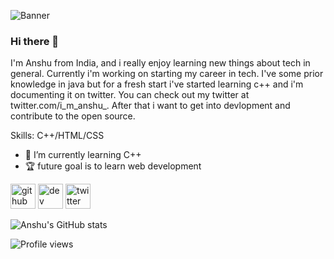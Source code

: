 ![Banner](https://pbs.twimg.com/profile_banners/1413889697659584514/1641570849/1500x500)

### Hi there 👋

I'm Anshu from India, and i really enjoy learning new things about tech in general. Currently i'm working on starting my career in tech. I've some prior knowledge in java but for a fresh start i've started learning c++ and i'm documenting it on twitter. You can check out my twitter at twitter.com/i_m_anshu_. After that i want to get into devlopment and contribute to the open source. 

Skills: C++/HTML/CSS

- 🌱 I’m currently learning C++ 
- 🏆 future goal is to learn web development


[<img src='https://cdn.jsdelivr.net/npm/simple-icons@3.0.1/icons/github.svg' alt='github' height='40'>](https://github.com/anshu-21)  [<img src='https://cdn.jsdelivr.net/npm/simple-icons@3.0.1/icons/dev-dot-to.svg' alt='dev' height='40'>](https://dev.to/anshu21)  [<img src='https://cdn.jsdelivr.net/npm/simple-icons@3.0.1/icons/twitter.svg' alt='twitter' height='40'>](https://twitter.com/i_m_anshu_) 
  

![Anshu's GitHub stats](https://github-readme-stats.vercel.app/api?username=anshu-21&show_icons=true&theme=radical)

![Profile views](https://gpvc.arturio.dev/anshu-21) 


<!--
**anshu-21/anshu-21** is a ✨ _special_ ✨ repository because its `README.md` (this file) appears on your GitHub profile.

Here are some ideas to get you started:

- 🔭 I’m currently working on ...
- 🌱 I’m currently learning ...
- 👯 I’m looking to collaborate on ...
- 🤔 I’m looking for help with ...
- 💬 Ask me about ...
- 📫 How to reach me: ...
- 😄 Pronouns: ...
- ⚡ Fun fact: ...
-->
